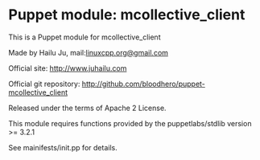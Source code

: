 # Puppet module: mcollective_client

This is a Puppet module for mcollective_client

Made by Hailu Ju, mail:<linuxcpp.org@gmail.com>

Official site: http://www.juhailu.com

Official git repository: http://github.com/bloodhero/puppet-mcollective_client

Released under the terms of Apache 2 License.

This module requires functions provided by the puppetlabs/stdlib version >= 3.2.1

See mainifests/init.pp for details.
